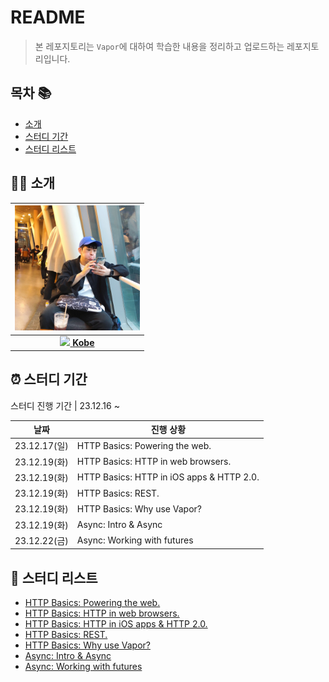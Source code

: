 # README
> 본 레포지토리는 `Vapor`에 대하여 학습한 내용을 정리하고 업로드하는 레포지토리입니다.

## 목차 📚

- [소개](#-소개)
- [스터디 기간](#-스터디-기간)
- [스터디 리스트](#-스터디-리스트)

## 🧑‍💻 소개
| <img src="https://github.com/devKobe24/BranchTest/blob/main/IMG_5424.JPG?raw=true" width="200" height="200"/> |
| :-: |
| [<img src="https://hackmd.io/_uploads/SJEQuLsEh.png" width="20"/> **Kobe**](https://github.com/devKobe24) |

## ⏰ 스터디 기간
스터디 진행 기간 | 23.12.16 ~

| 날짜 | 진행 상황 | 
| -------- | -------- |
| 23.12.17(일) | HTTP Basics: Powering the web. |
| 23.12.19(화) | HTTP Basics: HTTP in web browsers. |
| 23.12.19(화) | HTTP Basics: HTTP in iOS apps & HTTP 2.0. |
| 23.12.19(화) | HTTP Basics: REST. |
| 23.12.19(화) | HTTP Basics: Why use Vapor? |
| 23.12.19(화) | Async: Intro & Async |
| 23.12.22(금) | Async: Working with futures |

## 📖 스터디 리스트
- [HTTP Basics: Powering the web.](https://github.com/devKobe24/vaporDeepDive/blob/main/contents/231217-HTTPBasic.md)
- [HTTP Basics: HTTP in web browsers.](https://github.com/devKobe24/vaporDeepDive/blob/main/contents/231219-HIWB.md)
- [HTTP Basics: HTTP in iOS apps & HTTP 2.0.](https://github.com/devKobe24/vaporDeepDive/blob/main/contents/231219-HTTP.md)
- [HTTP Basics: REST.](https://github.com/devKobe24/vaporDeepDive/blob/main/contents/231219-REST.md)
- [HTTP Basics: Why use Vapor?](https://github.com/devKobe24/vaporDeepDive/blob/main/contents/231219-whyusevapor.md)
- [Async: Intro & Async](https://github.com/devKobe24/vaporDeepDive/blob/main/contents/231219-Async.md)
- [Async: Working with futures](https://github.com/devKobe24/vaporDeepDive/blob/main/contents/2023-12-22-working-with-futures.md)
